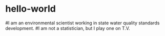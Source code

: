 # hello-world
#I am an environmental scientist working in state water quality standards development.
#I am not a statistician, but I play one on T.V.
